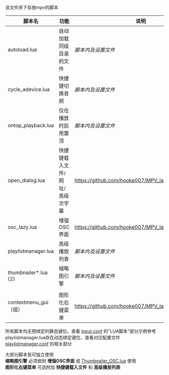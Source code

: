 该文件夹下存放mpv的脚本

| 脚本名 | 功能 | 说明 |
| --- | --- | --- |
| autoload.lua | 自动加载同级目录的文件 | _脚本内及设置文件_ |
| cycle_adevice.lua | 快捷键切换音频 | _脚本内及设置文件_ |
| ontop_playback.lua | 仅在播放时启用置顶 | _脚本内及设置文件_ |
| open_dialog.lua | 快捷键载入文件/网址/高级次字幕 | https://github.com/hooke007/MPV_lazy/discussions/61 |
| osc_lazy.lua | 增强OSC界面 | https://github.com/hooke007/MPV_lazy/discussions/18 |
| playlistmanager.lua | 高级播放列表 | _脚本内及设置文件_ |
| thumbnailer*.lua (2) | 缩略图引擎 | _脚本内及设置文件_ |
|  |  |
| contextmenu_gui（组） | 图形化右键菜单 | https://github.com/hooke007/MPV_lazy/discussions/60 |

所有脚本均无预绑定的静态键位，查看 [input.conf](../input.conf)  的"LUA脚本"部分示例参考  
playlistmanager.lua存在动态绑定键位，查看对应配置文件 [playlistmanager.conf](../script-opts/playlistmanager.conf) 的相关部分

大部分脚本皆可独立使用  
**缩略图引擎** 必须依附 **增强OSC界面** 或 [Thumbnailer_OSC.lua](https://github.com/deus0ww/mpv-conf/tree/master/scripts) 使用  
**图形化右键菜单** 可选附加 **快捷键载入文件** 和 **高级播放列表**
